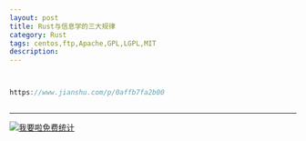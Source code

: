 ```yaml
---
layout: post
title: Rust与信息学的三大规律
category: Rust
tags: centos,ftp,Apache,GPL,LGPL,MIT
description: 
---
```



```javascript


https://www.jianshu.com/p/0affb7fa2b00



```

---


<script language="javascript" type="text/javascript" src="//js.users.51.la/19176892.js"></script>
<noscript><a href="//www.51.la/?19176892" target="_blank"><img alt="&#x6211;&#x8981;&#x5566;&#x514D;&#x8D39;&#x7EDF;&#x8BA1;" src="//img.users.51.la/19176892.asp" style="border:none" /></a></noscript>

